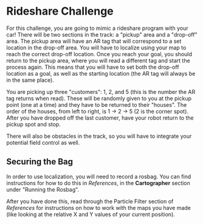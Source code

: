 # Rideshare Challenge

For this challenge, you are going to mimic a rideshare program with your car! There will be two sections in the track: a "pickup" area and a "drop-off" area. The pickup area will have an AR tag that will correspond to a set location in the drop-off area. You will have to localize using your map to reach the correct drop-off location. Once you reach your goal, you should return to the pickup area, where you will read a different tag and start the process again. This means that you will have to set both the drop-off location as a goal, as well as the starting location (the AR tag will always be in the same place).

You are picking up three "customers": 1, 2, and 5 (this is the number the AR tag returns when read). These will be randomly given to you at the pickup point (one at a time) and they have to be returned to their "houses". The order of the houses, from left to right, is 1 -> 2 -> 5 (2 is the corner spot). After you have dropped off the last customer, have your robot return to the pickup spot and stop.

There will also be obstacles in the track, so you will have to integrate your potential field control as well.

## Securing the Bag
In order to use localization, you will need to record a rosbag. You can find instructions for how to do this in *References*, in the **Cartographer** section under "Running the Rosbag".

After you have done this, read through the Particle Filter section of *References* for instructions on how to work with the maps you have made (like looking at the relative X and Y values of your current position).
